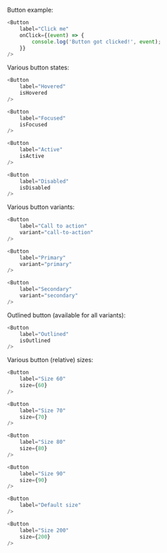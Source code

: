 Button example:

```js
<Button
    label="Click me"
    onClick={(event) => {
        console.log('Button got clicked!', event);
    }}
/>
```

Various button states:

```js
<Button
    label="Hovered"
    isHovered
/>

<Button
    label="Focused"
    isFocused
/>

<Button
    label="Active"
    isActive
/>

<Button
    label="Disabled"
    isDisabled
/>
```

Various button variants:

```js
<Button
    label="Call to action"
    variant="call-to-action"
/>

<Button
    label="Primary"
    variant="primary"
/>

<Button
    label="Secondary"
    variant="secondary"
/>
```

Outlined button (available for all variants):

```js
<Button
    label="Outlined"
    isOutlined
/>
```

Various button (relative) sizes:

```js
<Button
    label="Size 60"
    size={60}
/>

<Button
    label="Size 70"
    size={70}
/>

<Button
    label="Size 80"
    size={80}
/>

<Button
    label="Size 90"
    size={90}
/>

<Button
    label="Default size"
/>

<Button
    label="Size 200"
    size={200}
/>
```
